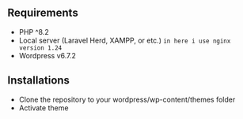 ## Requirements
- PHP ^8.2
- Local server (Laravel Herd, XAMPP, or etc.) `in here i use nginx version 1.24`
- Wordpress v6.7.2

## Installations

- Clone the repository to your wordpress/wp-content/themes folder
- Activate theme